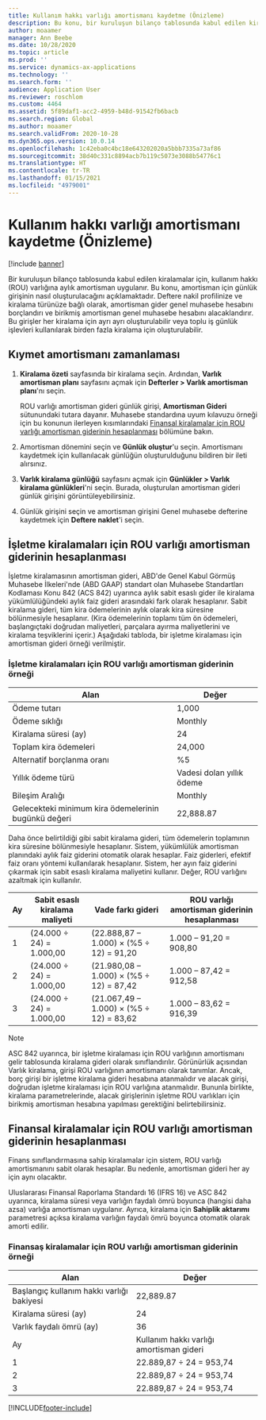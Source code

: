 ```yaml
---
title: Kullanım hakkı varlığı amortismanı kaydetme (Önizleme)
description: Bu konu, bir kuruluşun bilanço tablosunda kabul edilen kiralamalar için gerekli olan amortisman için günlük girişinin nasıl oluşturulacağını açıklar.
author: moaamer
manager: Ann Beebe
ms.date: 10/28/2020
ms.topic: article
ms.prod: ''
ms.service: dynamics-ax-applications
ms.technology: ''
ms.search.form: ''
audience: Application User
ms.reviewer: roschlom
ms.custom: 4464
ms.assetid: 5f89daf1-acc2-4959-b48d-91542fb6bacb
ms.search.region: Global
ms.author: moaamer
ms.search.validFrom: 2020-10-28
ms.dyn365.ops.version: 10.0.14
ms.openlocfilehash: 1c42eba0c4bc18e643202020a5bbb7335a73af86
ms.sourcegitcommit: 38d40c331c8894acb7b119c5073e3088b54776c1
ms.translationtype: HT
ms.contentlocale: tr-TR
ms.lasthandoff: 01/15/2021
ms.locfileid: "4979001"
---
```

# <a name="record-right-of-use-asset-depreciation-preview"></a>Kullanım hakkı varlığı amortismanı kaydetme (Önizleme)

[!include [banner](../includes/banner.md)]

Bir kuruluşun bilanço tablosunda kabul edilen kiralamalar için, kullanım hakkı (ROU) varlığına aylık amortisman uygulanır. Bu konu, amortisman için günlük girişinin nasıl oluşturulacağını açıklamaktadır. Deftere nakil profilinize ve kiralama türünüze bağlı olarak, amortisman gider genel muhasebe hesabını borçlandırı ve birikmiş amortisman genel muhasebe hesabını alacaklandırır. Bu girişler her kiralama için ayrı ayrı oluşturulabilir veya toplu iş günlük işlevleri kullanılarak birden fazla kiralama için oluşturulabilir.

## <a name="asset-depreciation-schedule"></a>Kıymet amortismanı zamanlaması

1. **Kiralama özeti** sayfasında bir kiralama seçin. Ardından, **Varlık amortisman planı** sayfasını açmak için **Defterler \> Varlık amortisman planı**'nı seçin.

    ROU varlığı amortisman gideri günlük girişi, **Amortisman Gideri** sütunundaki tutara dayanır. Muhasebe standardına uyum kılavuzu örneği için bu konunun ilerleyen kısımlarındaki [Finansal kiralamalar için ROU varlığı amortisman giderinin hesaplanması](#calculation-of-rou-asset-amortization-expense-for-finance-leases) bölümüne bakın.

2. Amortisman dönemini seçin ve **Günlük oluştur**'u seçin. Amortismanı kaydetmek için kullanılacak günlüğün oluşturulduğunu bildiren bir ileti alırsınız.
3. **Varlık kiralama günlüğü** sayfasını açmak için **Günlükler \> Varlık kiralama günlükleri**'ni seçin. Burada, oluşturulan amortisman gideri günlük girişini görüntüleyebilirsiniz.
4. Günlük girişini seçin ve amortisman girişini Genel muhasebe defterine kaydetmek için **Deftere naklet**'i seçin.

## <a name="calculation-of-rou-asset-amortization-expense-for-operating-leases"></a>İşletme kiralamaları için ROU varlığı amortisman giderinin hesaplanması

İşletme kiralamasının amortisman gideri, ABD'de Genel Kabul Görmüş Muhasebe İlkeleri'nde (ABD GAAP) standart olan Muhasebe Standartları Kodlaması Konu 842 (ACS 842) uyarınca aylık sabit esaslı gider ile kiralama yükümlülüğündeki aylık faiz gideri arasındaki fark olarak hesaplanır. Sabit kiralama gideri, tüm kira ödemelerinin aylık olarak kira süresine bölünmesiyle hesaplanır. (Kira ödemelerinin toplamı tüm ön ödemeleri, başlangıçtaki doğrudan maliyetleri, parçalara ayırma maliyetlerini ve kiralama teşviklerini içerir.) Aşağıdaki tabloda, bir işletme kiralaması için amortisman gideri örneği verilmiştir.

### <a name="example-of-rou-asset-amortization-expense-for-operating-leases"></a>İşletme kiralamaları için ROU varlığı amortisman giderinin örneği

| Alan                                          | Değer       |
|------------------------------------------------|-------------|
| Ödeme tutarı                                 | 1,000       |
| Ödeme sıklığı                              | Monthly     |
| Kiralama süresi (ay)                            | 24          |
| Toplam kira ödemeleri                           | 24,000      |
| Alternatif borçlanma oranı                     | %5          |
| Yıllık ödeme türü                                   | Vadesi dolan yıllık ödeme |
| Bileşim Aralığı                           | Monthly     |
| Gelecekteki minimum kira ödemelerinin bugünkü değeri | 22,888.87   |

Daha önce belirtildiği gibi sabit kiralama gideri, tüm ödemelerin toplamının kira süresine bölünmesiyle hesaplanır. Sistem, yükümlülük amortisman planındaki aylık faiz giderini otomatik olarak hesaplar. Faiz giderleri, efektif faiz oranı yöntemi kullanılarak hesaplanır. Sistem, her ayın faiz giderini çıkarmak için sabit esaslı kiralama maliyetini kullanır. Değer, ROU varlığını azaltmak için kullanılır.

| Ay | Sabit esaslı kiralama maliyeti | Vade farkı gideri                        | ROU varlığı amortisman giderinin hesaplanması |
|-------|--------------------------|-----------------------------------------|-----------------------------------------------|
| 1     | (24.000 ÷ 24) = 1.000,00 | (22.888,87 – 1.000) × (%5 ÷ 12) = 91,20 | 1.000 – 91,20 = 908,80                        |
| 2     | (24.000 ÷ 24) = 1.000,00 | (21.980,08 – 1.000) × (%5 ÷ 12) = 87,42 | 1.000 – 87,42 = 912,58                        |
| 3     | (24.000 ÷ 24) = 1.000,00 | (21.067,49 – 1.000) × (%5 ÷ 12) = 83,62 | 1.000 – 83,62 = 916,39                        |

> [!NOTE]
> ASC 842 uyarınca, bir işletme kiralaması için ROU varlığının amortismanı gelir tablosunda kiralama gideri olarak sınıflandırılır. Görünürlük açısından Varlık kiralama, girişi ROU varlığının amortismanı olarak tanımlar. Ancak, borç girişi bir işletme kiralama gideri hesabına atanmalıdır ve alacak girişi, doğrudan işletme kiralaması için ROU varlığına atanmalıdır. Bununla birlikte, kiralama parametrelerinde, alacak girişlerinin işletme ROU varlıkları için birikmiş amortisman hesabına yapılması gerektiğini belirtebilirsiniz.

## <a name="calculation-of-rou-asset-amortization-expense-for-finance-leases"></a>Finansal kiralamalar için ROU varlığı amortisman giderinin hesaplanması

Finans sınıflandırmasına sahip kiralamalar için sistem, ROU varlığı amortismanını sabit olarak hesaplar. Bu nedenle, amortisman gideri her ay için aynı olacaktır.

Uluslararası Finansal Raporlama Standardı 16 (IFRS 16) ve ASC 842 uyarınca, kiralama süresi veya varlığın faydalı ömrü boyunca (hangisi daha azsa) varlığa amortisman uygulanır. Ayrıca, kiralama için **Sahiplik aktarımı** parametresi açıksa kiralama varlığın faydalı ömrü boyunca otomatik olarak amorti edilir.

### <a name="example-of-rou-asset-amortization-expense-for-finance-leases"></a>Finansaş kiralamalar için ROU varlığı amortisman giderinin örneği

| Alan                                | Değer                                   |
|--------------------------------------|-----------------------------------------|
| Başlangıç kullanım hakkı varlığı bakiyesi | 22,889.87                               |
| Kiralama süresi (ay)                  | 24                                      |
| Varlık faydalı ömrü (ay)           | 36                                      |
| Ay                                | Kullanım hakkı varlığı amortisman gideri |
| 1                                    | 22.889,87 ÷ 24 = 953,74                 |
| 2                                    | 22.889,87 ÷ 24 = 953,74                 |
| 3                                    | 22.889,87 ÷ 24 = 953,74                 |


[!INCLUDE[footer-include](../../includes/footer-banner.md)]